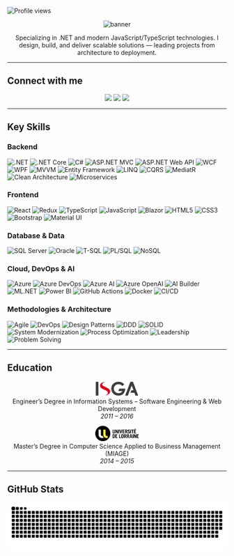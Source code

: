 ![Profile views](https://komarev.com/ghpvc/?username=Adil-BELMQADEM&color=blue)
<!-- Personnal Banner -->
<p align="center">
  <img src="https://capsule-render.vercel.app/api?type=waving&color=0:0078D4,100:512BD4&height=230&section=header&text=ADIL%20BELMQADEM&fontSize=45&fontColor=ffffff&fontAlignY=28&animation=fadeIn&desc=Senior%20Full-Stack%20Software%20Engineer%20from%20Morocco%20🇲🇦&descAlignY=55&descAlign=50" alt="banner"/>
</p>

<p align="center">
Specializing in .NET and modern JavaScript/TypeScript technologies.  
I design, build, and deliver scalable solutions — leading projects from architecture to deployment.
</p>

---

## Connect with me
<p align="center">
  <a href="https://www.linkedin.com/in/adil-belmqadem"><img src="https://img.shields.io/badge/LinkedIn-blue?logo=linkedin&logoColor=white" /></a>
  <a href="https://learn.microsoft.com/en-us/users/adilbelmqadem/"><img src="https://img.shields.io/badge/Microsoft_Learn-0078D4?logo=microsoft&logoColor=white" /></a>
  <a href="https://www.credly.com/users/adil-belmqadem"><img src="https://img.shields.io/badge/Credly-Badge-FF6F00?logo=credly&logoColor=white" /></a>
</p>

---

## Key Skills

### Backend
![.NET](https://img.shields.io/badge/.NET-512BD4?logo=dotnet&logoColor=white)
![.NET Core](https://img.shields.io/badge/.NET_Core-512BD4?logo=dotnet&logoColor=white)
![C#](https://img.shields.io/badge/C%23-239120?logo=csharp&logoColor=white)
![ASP.NET MVC](https://img.shields.io/badge/ASP.NET_MVC-68217A?logo=dotnet&logoColor=white)
![ASP.NET Web API](https://img.shields.io/badge/ASP.NET_Web_API-68217A?logo=swagger&logoColor=white)
![WCF](https://img.shields.io/badge/WCF-68217A?logo=windows&logoColor=white)
![WPF](https://img.shields.io/badge/WPF-68217A?logo=windows&logoColor=white)
![MVVM](https://img.shields.io/badge/MVVM-512BD4?logo=microsoft&logoColor=white)
![Entity Framework](https://img.shields.io/badge/Entity_Framework-68217A?logo=nuget&logoColor=white)
![LINQ](https://img.shields.io/badge/LINQ-512BD4?logo=dotnet&logoColor=white)
![CQRS](https://img.shields.io/badge/CQRS-008000?logo=databricks&logoColor=white)
![MediatR](https://img.shields.io/badge/MediatR-512BD4?logo=dotnet&logoColor=white)
![Clean Architecture](https://img.shields.io/badge/Clean_Architecture-4B8BBE?logo=architecture&logoColor=white)
![Microservices](https://img.shields.io/badge/Microservices-1F425F?logo=microgenetics&logoColor=white)

### Frontend
![React](https://img.shields.io/badge/React-61DAFB?logo=react&logoColor=black)
![Redux](https://img.shields.io/badge/Redux-764ABC?logo=redux&logoColor=white)
![TypeScript](https://img.shields.io/badge/TypeScript-3178C6?logo=typescript&logoColor=white)
![JavaScript](https://img.shields.io/badge/JavaScript-F7DF1E?logo=javascript&logoColor=black)
![Blazor](https://img.shields.io/badge/Blazor-5C2D91?logo=blazor&logoColor=white)
![HTML5](https://img.shields.io/badge/HTML5-E34F26?logo=html5&logoColor=white)
![CSS3](https://img.shields.io/badge/CSS3-1572B6?logo=css3&logoColor=white)
![Bootstrap](https://img.shields.io/badge/Bootstrap-7952B3?logo=bootstrap&logoColor=white)
![Material UI](https://img.shields.io/badge/Material--UI-0081CB?logo=mui&logoColor=white)

### Database & Data
![SQL Server](https://img.shields.io/badge/SQL_Server-CC2927?logo=microsoft-sql-server&logoColor=white)
![Oracle](https://img.shields.io/badge/Oracle-F80000?logo=oracle&logoColor=white)
![T-SQL](https://img.shields.io/badge/T--SQL-4479A1?logo=azure-sql-database&logoColor=white)
![PL/SQL](https://img.shields.io/badge/PL--SQL-F80000?logo=oracle&logoColor=white)
![NoSQL](https://img.shields.io/badge/NoSQL-00BFAE?logo=mongodb&logoColor=white)

### Cloud, DevOps & AI
![Azure](https://img.shields.io/badge/Azure-0078D4?logo=microsoft-azure&logoColor=white)
![Azure DevOps](https://img.shields.io/badge/Azure_DevOps-0078D7?logo=azure-devops&logoColor=white)
![Azure AI](https://img.shields.io/badge/Azure_AI_Services-0078D4?logo=azureai&logoColor=white)
![Azure OpenAI](https://img.shields.io/badge/Azure_OpenAI-0078D4?logo=openai&logoColor=white)
![AI Builder](https://img.shields.io/badge/AI_Builder-008AD7?logo=powerapps&logoColor=white)
![ML.NET](https://img.shields.io/badge/ML.NET-512BD4?logo=dotnet&logoColor=white)
![Power BI](https://img.shields.io/badge/Power_BI-F2C811?logo=powerbi&logoColor=black)
![GitHub Actions](https://img.shields.io/badge/GitHub_Actions-2088FF?logo=githubactions&logoColor=white)
![Docker](https://img.shields.io/badge/Docker-2496ED?logo=docker&logoColor=white)
![CI/CD](https://img.shields.io/badge/CI%2FCD-2088FF?logo=githubactions&logoColor=white)

### Methodologies & Architecture
![Agile](https://img.shields.io/badge/Agile_(Scrum)-2496ED?logo=scrumalliance&logoColor=white)
![DevOps](https://img.shields.io/badge/DevOps-CB3837?logo=azure-devops&logoColor=white)
![Design Patterns](https://img.shields.io/badge/Design_Patterns-FF6F00?logo=bookstack&logoColor=white)
![DDD](https://img.shields.io/badge/Domain_Driven_Design-00897B?logo=archlinux&logoColor=white)
![SOLID](https://img.shields.io/badge/SOLID_Principles-4B8BBE?logo=thealgorithms&logoColor=white)
![System Modernization](https://img.shields.io/badge/System_Modernization-0078D4?logo=microsoft&logoColor=white)
![Process Optimization](https://img.shields.io/badge/Process_Optimization-4B8BBE?logo=target&logoColor=white)
![Leadership](https://img.shields.io/badge/Leadership-FFD43B?logo=teams&logoColor=black)
![Problem Solving](https://img.shields.io/badge/Problem_Solving-00A98F?logo=codewars&logoColor=white)

---

## Education
<p align="center">
  <a href="https://www.isga.ma/" target="_blank">
    <img src="Assets/Logo1.svg" width="100" alt="ISGA Logo"/>
  </a><br/>
  Engineer’s Degree in Information Systems – Software Engineering & Web Development<br/>
  <em>2011 – 2016</em>
</p>

<p align="center">
  <a href="https://www.univ-lorraine.fr/" target="_blank">
    <img src="Assets/Logo2.svg" width="100" alt="Université de Lorraine Logo"/>
  </a><br/>
  Master’s Degree in Computer Science Applied to Business Management (MIAGE)<br/>
  <em>2014 – 2015</em>
</p>


---

## GitHub Stats
<p align="center">
  <img src="https://github.com/Adil-BELMQADEM/Adil-BELMQADEM/blob/output/snake.svg" alt="Snake animation" />
</p>

